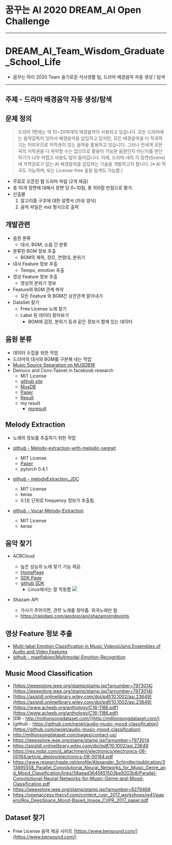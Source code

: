 # 꿈꾸는 AI 2020 DREAM_AI Open Challenge

---

# DREAM_AI_Team_Wisdom_Graduate_School_Life
- 꿈꾸는 아이 2020 Team 슬기로운 석사생활 팀, 드라마 배경음악 자동 생성 / 탐색

---

## 주제 - 드라마 배경음악 자동 생성/탐색

## 문제 정의

> 드라마 1편에는 약 10~20여개의 배경음악이 사용되고 있습니다. 모든 드라마에는 음악감독이 있어서 배경음악을 삽입하고 있지만, 모든 배경음악을 다 작곡하기는 어려우므로 저작권이 있는 음악을 활용하고 있습니다. 그러나 전세계 모든 곡의 저작권을 다 파악할 수는 없으므로 활용이 가능한 음원인지 아닌지를 판단하기가 너무 어렵고 비용도 많이 들어갑니다. 이에, 드라마 내의 각 장면(Scene)에 저작권료가 없는 AI 배경음악을 삽입하는 기술을 개발하고자 합니다.
(※ AI 작곡도 가능하며, 또는 License-free 음원 탐색도 가능함.)

- 무료로 오픈된 웹 드라마 파일 (2개 제공)
- 총 10개 장면에 대해서 장면 당 0~10점, 총 100점 만점으로 평가.
- 산출물
  1) 알고리즘 구조에 대한 설명서 (자유 양식)
  2) 음악 파일은 mid 형식으로 출력

## 개발관련
- 음원 분류
    - 대사, BGM, 소음 간 분류
- 분류한 BGM 정보 추출
    - BGM의 제목, 장르, 연령대, 분위기
- 대사 Feature 정보 추출
    - Tempo, emotion 추출
- 영상 Feature 정보 추출
    - 영상의 분위기 정보
- Feature와 BGM 관계 파악
    - 모든 Feature 와 BGM간 상관관계 알아내기
- DataSet 찾기
    - Free License 노래 찾기
    - Label 된 데이터 찾아보기
        - BGM에 감정, 분위기 등과 같은 정보가 함께 있는 데이터


## 음원 분류
- 데이터 수집을 위한 작업
- 드라마의 대사와 BGM를 구분해 내는 작업
- [Music Source Separation on MUSDB18](https://paperswithcode.com/sota/music-source-separation-on-musdb18?p=open-unmix-a-reference-implementation-for)
- Demucs and Conv-Tasnet in facebook research
    - MIT License
    - [github site](https://github.com/facebookresearch/demucs)
    - [MusDB](https://sigsep.github.io/datasets/musdb.html)
    - [Paper](https://hal.archives-ouvertes.fr/hal-02379796/document)
    - [Result](https://ai.honu.io/papers/demucs/index.html)
    - my result
        - [myresult](https://github.com/fbdp1202/fbdp1202.github.io/tree/master/assets/wav/itw)

## Melody Extraction
- 노래의 정보를 추출하기 위한 작업
- [github - Melody-extraction-with-melodic-segnet](https://github.com/bill317996/Melody-extraction-with-melodic-segnet)
    - MIT License
    - [Paper](https://arxiv.org/pdf/1810.12947.pdf)
    - pytorch 0.4.1

- [github - melodyExtraction_JDC](https://github.com/keums/melodyExtraction_JDC)
    - MIT License
    - keras
    - 0.1초 단위로 frequency 정보가 추출됨.

- [github - Vocal-Melody-Extraction](https://github.com/s603122001/Vocal-Melody-Extraction)
    - MIT License
    - keras


## 음악 찾기

- ACRCloud
    - 높은 성능의 노래 찾기 기능 제공.
    - [HomePage](https://www.acrcloud.com/?utm_source=chrome&utm_medium=extension)
    - [SDK Page](https://console-v2.acrcloud.com/avr?region=eu-west-1#/dashboard)
    - [github SDK](https://github.com/acrcloud/acrcloud_sdk_python#functions)
        - Linux에서는 잘 작동함
        ![](https://i.imgur.com/aPzI7sb.png)

- Shazam API
    - 가사가 주어지면, 관련 노래를 찾아줌. 외국노래만 됨
    - https://rapidapi.com/apidojo/api/shazam/endpoints


## 영상 Feature 정보 추출
- [Multi-label Emotion Classification in Music VideosUsing Ensembles of Audio and Video Features](https://ieeexplore.ieee.org/stamp/stamp.jsp?arnumber=8995364)
- [github - maelfabien/Multimodal-Emotion-Recognition](https://github.com/maelfabien/Multimodal-Emotion-Recognition)

## Music Mood Classification
- [https://ieeexplore.ieee.org/stamp/stamp.jsp?arnumber=7973014](https://ieeexplore.ieee.org/stamp/stamp.jsp?arnumber=7973014)
- [https://asistdl.onlinelibrary.wiley.com/doi/pdf/10.1002/asi.23649](https://asistdl.onlinelibrary.wiley.com/doi/pdf/10.1002/asi.23649)
- [https://www.aclweb.org/anthology/C16-1186.pdf](https://www.aclweb.org/anthology/C16-1186.pdf)
- [DB - http://millionsongdataset.com/](http://millionsongdataset.com/)
- [github - https://github.com/neokt/audio-music-mood-classification](https://github.com/neokt/audio-music-mood-classification)
- http://millionsongdataset.com/pages/contact-us/
- https://ieeexplore.ieee.org/stamp/stamp.jsp?arnumber=7973014
- https://asistdl.onlinelibrary.wiley.com/doi/pdf/10.1002/asi.23649
- https://res.mdpi.com/d_attachment/electronics/electronics-08-00164/article_deploy/electronics-08-00164.pdf
- https://www.researchgate.net/profile/Alexander_Schindler/publication/313895558_Parallel_Convolutional_Neural_Networks_for_Music_Genre_and_Mood_Classification/links/58aead3645851503be9203b8/Parallel-Convolutional-Neural-Networks-for-Music-Genre-and-Mood-Classification.pdf
- https://ieeexplore.ieee.org/stamp/stamp.jsp?arnumber=8279468
- https://openaccess.thecvf.com/content_cvpr_2017_workshops/w41/papers/Roy_DeepSpace_Mood-Based_Image_CVPR_2017_paper.pdf

## Dataset 찾기
- Free License 음악 제공 사이트 [https://www.bensound.com/](https://www.bensound.com/)
